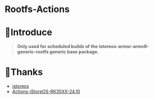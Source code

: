 # Rootfs-Actions

# 🤔Introduce
> **Only used for scheduled builds of the istoreos-armsr-armv8-generic-rootfs generic base package.**

# 🙏Thanks
- [istoreos](https://github.com/istoreos/istoreos)
- [Actions-iStoreOS-RK35XX-24.10](https://github.com/xiaomeng9597/Actions-iStoreOS-RK35XX-24.10)
